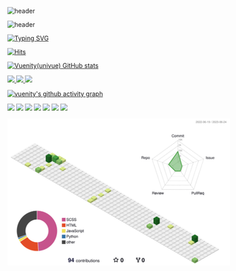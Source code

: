 ![header](https://capsule-render.vercel.app/api?type=egg&color=timeGradient&text=Hello%20%20vuenity%20World%20&animation=twinkling&fontSize=42&fontAlignY=44&fontAlign=80&height=242)

![header](https://capsule-render.vercel.app/api?type=waving&color=gradient&height=120&animation=fadeIn&section=footer&text=🚌&fontAlign=70)

[![Typing SVG](https://readme-typing-svg.herokuapp.com/?color=f0f6fc&lines=Hello+Vuenity+World&font=Redressed&size=40)](https://git.io/typing-svg)

[![Hits](https://hits.seeyoufarm.com/api/count/incr/badge.svg?url=https%3A%2F%2Fgithub.com%2Fallitail&count_bg=%23F9D85B&title_bg=%235CA8F3&icon=vue-dot-js.svg&icon_color=%2357BD85&title=vuenity%28univue%29%2Fgithub&edge_flat=false)](https://hits.seeyoufarm.com)

[![Vuenity(univue) GitHub stats](https://github-readme-stats.vercel.app/api?username=allitail&show_icons=true&theme=gruvbox&include_all_commits=true&count_private=true&hide_border=true)](https://github.com/gangyuji/github-readme-status)

<a href="s">
  <img src="https://github-readme-stats.vercel.app/api/top-langs/?username=allitail&exclude_repo=allitail.github.io&layout=compact&theme=tokyonight" />
</a>
<a href="s">
  <img src="https://github-readme-stats.vercel.app/api?username=allitail&theme=tokyonight&show_icons=true" width="42%" />

  <img src="https://raw.githubusercontent.com/allitail/github-stats-transparent/output/generated/languages.svg" width="49.2%" />
</a>


[![vuenity's github activity graph](https://github-readme-activity-graph.vercel.app/graph?username=allitail&theme=default)](https://github.com/allitail/github-readme-activity-graph)


<img src="https://img.shields.io/badge/HTML5-CA5534?style=flat-square&logo=HTML5&logoColor=#D35736"/>

<img src="https://img.shields.io/badge/CSS3-1572B6?style=flat-square&logo=CSS3&logoColor=#5399D1"/>
<img src="https://img.shields.io/badge/SASS-719DC5?style=flat-square&logo=Sass&logoColor=#BF6C97"/>

<img src="https://img.shields.io/badge/JAVASCRIPT-F7DF1E?style=flat-square&logo=JavaScript&logoColor=#F9D85B"/>

<img src="https://img.shields.io/badge/VUE-4FC08D?style=flat-square&logo=Vue.js&logoColor=#57BD85"/>
<img src="https://img.shields.io/badge/VUETIFY-1867C0?style=flat-square&logo=Vuetify&logoColor=#5CA8F3"/>

<img src="https://img.shields.io/badge/THREE.JS-4FC08D?style=flat-square&logo=Three.js&logoColor=#1F2127"/>

![](./profile-3d-contrib/profile-green-animate.svg)




